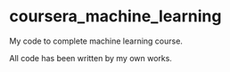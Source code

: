 # coursera_machine_learning
My code to complete machine learning course.

All code has been written by my own works.
